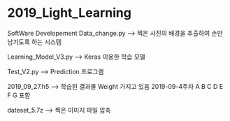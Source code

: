 # 2019_Light_Learning
SoftWare Developement
Data_change.py --> 찍은 사진의 배경을 추출하여 손만 남기도록 하는 시스템

Learning_Model_V3.py --> Keras 이용한 학습 모델

Test_V2.py --> Prediction 프로그램

2019_09_27.h5 --> 학습된 결과물 Weight 가지고 있음 2019-09-4주차 A B C D E F G 포함

dateset_5.7z --> 찍은 이미지 파일 압축
